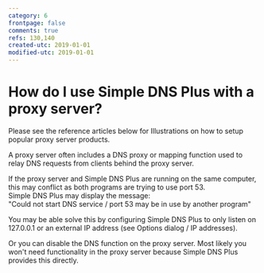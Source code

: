 ```yaml
---
category: 6
frontpage: false
comments: true
refs: 130,140
created-utc: 2019-01-01
modified-utc: 2019-01-01
---
```

# How do I use Simple DNS Plus with a proxy server?

Please see the reference articles below for Illustrations on how to setup popular proxy server products.

A proxy server often includes a DNS proxy or mapping function used to relay DNS requests from clients behind the proxy server.

If the proxy server and Simple DNS Plus are running on the same computer, this may conflict as both programs are trying to use port 53.  
Simple DNS Plus may display the message:  
"Could not start DNS service / port 53 may be in use by another program"

You may be able solve this by configuring Simple DNS Plus to only listen on 127.0.0.1 or an external IP address (see Options dialog / IP addresses).

Or you can disable the DNS function on the proxy server. Most likely you won't need functionality in the proxy server because Simple DNS Plus provides this directly.


